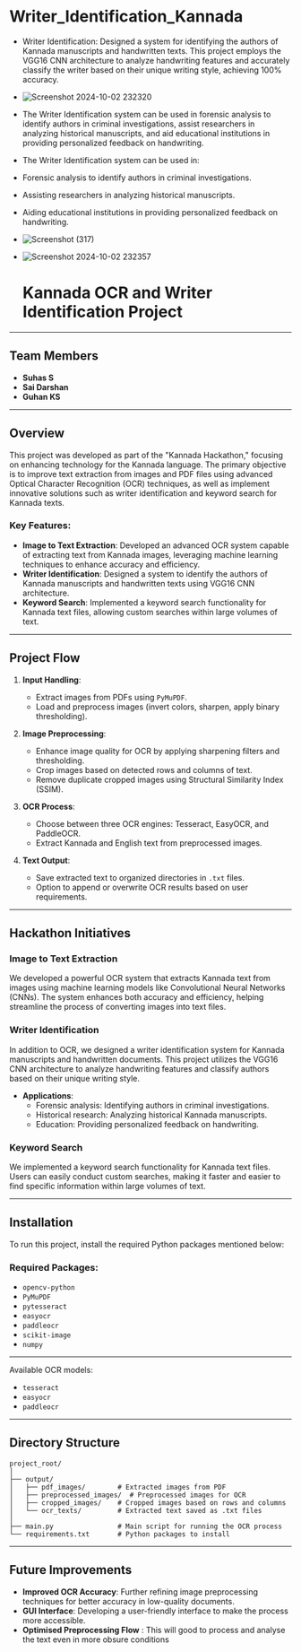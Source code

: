 # Writer_Identification_Kannada

 * Writer Identification: Designed a system for identifying the authors of Kannada manuscripts and handwritten texts. This project employs the VGG16 CNN architecture to analyze handwriting features and accurately classify the writer based on their unique writing style, achieving 100% accuracy.
 * ![Screenshot 2024-10-02 232320](https://github.com/user-attachments/assets/8f5a36cb-6f22-4ace-8638-1734a56c415d)
  * The Writer Identification system can be used in forensic analysis to identify authors in criminal investigations, assist researchers in analyzing historical manuscripts, and aid educational institutions in providing personalized feedback on handwriting.
  * The Writer Identification system can be used in:
  * Forensic analysis to identify authors in criminal investigations.
  * Assisting researchers in analyzing historical manuscripts.
  * Aiding educational institutions in providing personalized feedback on handwriting.
  * ![Screenshot (317)](https://github.com/user-attachments/assets/42c4b162-0153-4f1f-b44c-4ccb5415e9db)
  * ![Screenshot 2024-10-02 232357](https://github.com/user-attachments/assets/8cf81d11-086d-4689-acfc-7360b39b3a1a)

    # Kannada OCR and Writer Identification Project
---

## Team Members
- **Suhas S**
- **Sai Darshan**
- **Guhan KS**
--- 

## Overview

This project was developed as part of the "Kannada Hackathon," focusing on enhancing technology for the Kannada language. The primary objective is to improve text extraction from images and PDF files using advanced Optical Character Recognition (OCR) techniques, as well as implement innovative solutions such as writer identification and keyword search for Kannada texts.

### Key Features:
- **Image to Text Extraction**: Developed an advanced OCR system capable of extracting text from Kannada images, leveraging machine learning techniques to enhance accuracy and efficiency.
- **Writer Identification**: Designed a system to identify the authors of Kannada manuscripts and handwritten texts using VGG16 CNN architecture.
- **Keyword Search**: Implemented a keyword search functionality for Kannada text files, allowing custom searches within large volumes of text.

---

## Project Flow

1. **Input Handling**:
   - Extract images from PDFs using `PyMuPDF`.
   - Load and preprocess images (invert colors, sharpen, apply binary thresholding).

2. **Image Preprocessing**:
   - Enhance image quality for OCR by applying sharpening filters and thresholding.
   - Crop images based on detected rows and columns of text.
   - Remove duplicate cropped images using Structural Similarity Index (SSIM).

3. **OCR Process**:
   - Choose between three OCR engines: Tesseract, EasyOCR, and PaddleOCR.
   - Extract Kannada and English text from preprocessed images.

4. **Text Output**:
   - Save extracted text to organized directories in `.txt` files.
   - Option to append or overwrite OCR results based on user requirements.

---

## Hackathon Initiatives

### Image to Text Extraction
We developed a powerful OCR system that extracts Kannada text from images using machine learning models like Convolutional Neural Networks (CNNs). The system enhances both accuracy and efficiency, helping streamline the process of converting images into text files.

### Writer Identification
In addition to OCR, we designed a writer identification system for Kannada manuscripts and handwritten documents. This project utilizes the VGG16 CNN architecture to analyze handwriting features and classify authors based on their unique writing style.

- **Applications**:  
  - Forensic analysis: Identifying authors in criminal investigations.  
  - Historical research: Analyzing historical Kannada manuscripts.  
  - Education: Providing personalized feedback on handwriting.

### Keyword Search
We implemented a keyword search functionality for Kannada text files. Users can easily conduct custom searches, making it faster and easier to find specific information within large volumes of text.

---

## Installation

To run this project, install the required Python packages mentioned below: 

### Required Packages:
- `opencv-python`
- `PyMuPDF`
- `pytesseract`
- `easyocr`
- `paddleocr`
- `scikit-image`
- `numpy`

---


Available OCR models:
- `tesseract`
- `easyocr`
- `paddleocr`

---

## Directory Structure

```
project_root/
│
├── output/
│   ├── pdf_images/        # Extracted images from PDF
│   ├── preprocessed_images/  # Preprocessed images for OCR
│   ├── cropped_images/    # Cropped images based on rows and columns
│   └── ocr_texts/         # Extracted text saved as .txt files
│
├── main.py                # Main script for running the OCR process
└── requirements.txt       # Python packages to install
```

---

## Future Improvements
- **Improved OCR Accuracy**: Further refining image preprocessing techniques for better accuracy in low-quality documents.
- **GUI Interface**: Developing a user-friendly interface to make the process more accessible.
- **Optimised Preprocessing Flow** : This will good to process and analyse the text even in more obsure conditions
